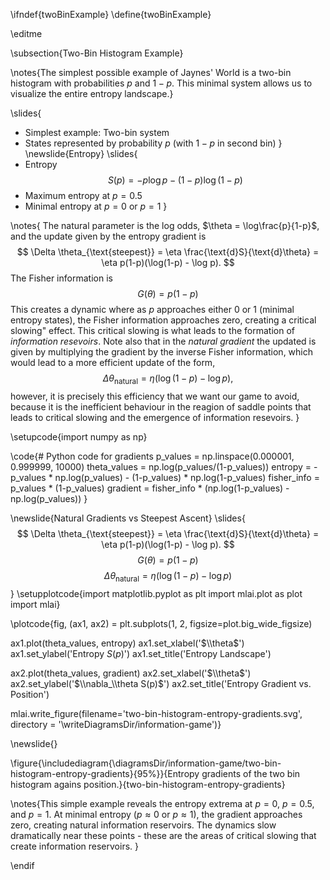 \ifndef{twoBinExample}
\define{twoBinExample}

\editme

\subsection{Two-Bin Histogram Example}

\notes{The simplest possible example of Jaynes' World is a two-bin histogram with probabilities $p$ and $1-p$. This minimal system allows us to visualize the entire entropy landscape.}

\slides{
* Simplest example: Two-bin system
* States represented by probability $p$ (with $1-p$ in second bin)
}
\newslide{Entropy}
\slides{
* Entropy
  $$
  S(p) = -p\log p - (1-p)\log(1-p)
  $$
* Maximum entropy at $p = 0.5$
* Minimal entropy at $p = 0$ or $p = 1$
}

\notes{
The natural parameter is the log odds, $\theta = \log\frac{p}{1-p}$, and the update given by the entropy gradient is
$$
\Delta \theta_{\text{steepest}} = \eta \frac{\text{d}S}{\text{d}\theta} = \eta p(1-p)(\log(1-p) - \log p).
$$
The Fisher information is
$$
G(\theta) = p(1-p)
$$
This creates a dynamic where as $p$ approaches either 0 or 1 (minimal entropy states), the Fisher information approaches zero, creating a critical slowing" effect. This critical slowing is what leads to the formation of *information resevoirs*. Note also that in the *natural gradient* the updated is given by multiplying the gradient by the inverse Fisher information, which would lead to a more efficient update of the form, 
$$
\Delta \theta_{\text{natural}} =  \eta(\log(1-p) - \log p),
$$
however, it is precisely this efficiency that we want our game to avoid, because it is the inefficient behaviour in the reagion of saddle points that leads to critical slowing and the emergence of information resevoirs.
}

\setupcode{import numpy as np}

\code{# Python code for gradients
p_values = np.linspace(0.000001, 0.999999, 10000)
theta_values = np.log(p_values/(1-p_values))
entropy = -p_values * np.log(p_values) - (1-p_values) * np.log(1-p_values)
fisher_info = p_values * (1-p_values)
gradient = fisher_info * (np.log(1-p_values) - np.log(p_values))
}

\newslide{Natural Gradients vs Steepest Ascent}
\slides{$$
\Delta \theta_{\text{steepest}} = \eta \frac{\text{d}S}{\text{d}\theta} = \eta p(1-p)(\log(1-p) - \log p).
$$
$$
G(\theta) = p(1-p)
$$
$$
\Delta \theta_{\text{natural}} =  \eta(\log(1-p) - \log p)
$$
}
\setupplotcode{import matplotlib.pyplot as plt
import mlai.plot as plot
import mlai}

\plotcode{fig, (ax1, ax2) = plt.subplots(1, 2, figsize=plot.big_wide_figsize)

ax1.plot(theta_values, entropy)
ax1.set_xlabel('$\\theta$')
ax1.set_ylabel('Entropy $S(p)$')
ax1.set_title('Entropy Landscape')

ax2.plot(theta_values, gradient)
ax2.set_xlabel('$\\theta$')
ax2.set_ylabel('$\\nabla_\\theta S(p)$')
ax2.set_title('Entropy Gradient vs. Position')

mlai.write_figure(filename='two-bin-histogram-entropy-gradients.svg', 
				  directory = '\writeDiagramsDir/information-game')}

\newslide{}

\figure{\includediagram{\diagramsDir/information-game/two-bin-histogram-entropy-gradients}{95%}}{Entropy gradients of the two bin histogram agains position.}{two-bin-histogram-entropy-gradients}

\notes{This simple example reveals the entropy extrema at $p = 0$, $p = 0.5$, and $p = 1$. At minimal entropy ($p \approx 0$ or $p \approx 1$), the gradient approaches zero, creating natural information reservoirs. The dynamics slow dramatically near these points - these are the areas of critical slowing that create information reservoirs.
} 

\endif
